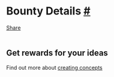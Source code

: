 <div id="fb-root"></div>
<script async defer crossorigin="anonymous" src="https://connect.facebook.net/en_GB/sdk.js#xfbml=1&version=v8.0"
    nonce="3TY5c3bh"></script>
<script>
    $(document).ready(async function () {

    let detailsTemplate =`<table>
    <tr>
        <td class="bounty-item-title">Task</td>
        <td>
            <div id="bounty-info-name"></div>
        </td>
    </tr>
    <tr>
        <td class="bounty-item-title">Reward</td>
        <td>
            <div id="bounty-info-reward"></div>
        </td>
    </tr>
    <tr>
        <td class="bounty-item-title">Project</td>
        <td>
            <div id="bounty-info-project"></div>
        </td>
    </tr>
    <tr>
        <td class="bounty-item-title">Project Description</td>
        <td>
            <div id="bounty-info-desc"></div>
        </td>
    </tr>
    <tr>
        <td class="bounty-item-title">Work Type</td>
        <td>
            <div id="bounty-info-worktype"></div>
        </td>
    </tr>
    <tr>
        <td class="bounty-item-title">Admin</td>
        <td>
            <div id="bounty-info-admin"></div>
        </td>
    </tr>
    <tr>
        <td class="bounty-item-title">Status</td>
        <td>
            <div id="bounty-info-status"></div>
            Available
        </td>
    </tr>
</table>
<div id="rules-explanation"></div>
<div id="bounty-info-trellolink"></div>
<div id="rules-link"></div>
<br>`

        //get all data
        let data = await getTrelloAllData();
        let lists = transformTrelloData(data);
        let taskData = lists.project.concat(lists.spec, lists.service, lists.job, lists.qa);
        let taskId = decodeURIComponent(urlParam('taskid'));

        let foundTasks = getTaskById(taskData, taskId);

        if(foundTasks.length===1){

        $('#bounty-details').append(detailsTemplate);

        let task = foundTasks[0];

        let workType = task.workType;

        $('#bounty-info-name').append(task.checklistItemName);
        $('#bounty-info-project').append(task.cardName);
        $('#bounty-info-desc').append(task.cardDesc);
        $('#bounty-info-admin').append(task.admin);
        $('#bounty-info-worktype').append(workType)
        $('#bounty-info-reward').append(task.rewardDash + ' Dash ($' + task.rewardUSD + ')')
        $('#rules-explanation').append(`To request to reserve this ${workType} Task, add this comment on the trello card :<br>I want to reserve [Work] Task`)
        var trellolink = task.cardUrl;       
        $('#bounty-info-trellolink').append('<a id="reserve-button" class="btn" href="' + trellolink + '">RESERVE BOUNTY</a>')
        let strInfoLink = bountyDetailInfo(workType);
        $('#rules-link').append(strInfoLink);
        let encodedLink = encodeURIComponent(window.location.href);
        console.log('encoded link', encodedLink);

        let twitterText = 'Claim bounty rewards for helping to build Dash blockchain software - check out this task:';
        
        let encodedText = encodeURIComponent(twitterText);
        encodedText = twitterText.replace("%20", "%2520");
        let twitterUrl = `https://twitter.com/intent/tweet?url=${encodedLink}&text=${encodedText}`;
        let twitterButton = `<a class="twitter-share-button"
    href="${twitterUrl}">Tweet</a>`
        $('#tweet-button').append(twitterButton);
        }
        
        else {
            $('#bounty-details').append(`<p>Sorry, this bounty id couldn't be found. It may already be reserved. Check the main bounties page for other opportunities</p>`);
            $('#page-share').prepend(`<p>Find other opportunities to share with friends on the bounties page</p>`)
        }
    })




</script>

<h1>Bounty Details <a href="#bounty-details">#</a></h1>
<div id="bounty-details"></div>

<div id='page-share' class="page_share">
<div class="fb-share-button" data-layout="button" data-size="small"><a target="_blank" href="https://www.facebook.com/sharer/sharer.php?u=https%3A%2F%2Fdevelopers.facebook.com%2Fdocs%2Fplugins%2F&amp;src=sdkpreparse" class="fb-xfbml-parse-ignore">Share</a></div>
<div id="tweet-button"></div>
</div>
<br>

## Get rewards for your ideas
<div id="concept-info">
    Find out more about <a href="rules.html#31-concepts">creating concepts</a>
</div>

